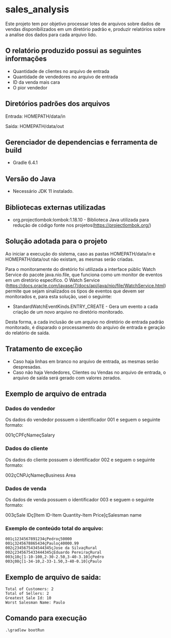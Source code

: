 # sales_analysis
Este projeto tem por objetivo processar lotes de arquivos sobre dados de vendas disponibilizados em um diretório padrão e, produzir relatórios sobre a analise dos dados para cada arquivo lido.

## O relatório produzido possui as seguintes informações
* Quantidade de clientes no arquivo de entrada
* Quantidade de vendedores no arquivo de entrada
* ID da venda mais cara
* O pior vendedor

## Diretórios padrões dos arquivos
Entrada: HOMEPATH/data/in

Saída: HOMEPATH/data/out

## Gerenciador de dependencias e ferramenta de build
* Gradle 6.4.1

## Versão do Java
* Necessário JDK 11 instalado.

## Bibliotecas externas utilizadas
* org.projectlombok:lombok:1.18.10 - Biblioteca Java utilizada para redução de código fonte nos projetos(https://projectlombok.org/)

## Solução adotada para o projeto
Ao iniciar a execução do sistema, caso as pastas HOMEPATH/data/in e HOMEPATH/data/out não existam, as mesmas serão criadas.

Para o monitoramente do diretório foi utilizada a interface públic Watch Service do pacote java.nio.file, 
que funciona como um monitor de eventos em um diretório específico. O Watch Service (https://docs.oracle.com/javase/7/docs/api/java/nio/file/WatchService.html) 
permite que sejam sinalizados os tipos de eventos que devem ser monitorados e, para esta solução, usei o seguinte:
* StandardWatchEventKinds.ENTRY_CREATE - Gera um evento a cada criação de um novo arquivo no diretório monitorado.

Desta forma, a cada inclusão de um arquivo no diretório de entrada padrão monitorado, é disparado o processamento do arquivo de entrada 
e geração do relatório de saída.

## Tratamento de exceção
* Caso haja linhas em branco no arquivo de entrada, as mesmas serão despresadas.
* Caso não haja Vendedores, Clientes ou Vendas no arquivo de entrada, o arquivo de saída será gerado com valores zerados.

## Exemplo de arquivo de entrada
### Dados do vendedor
Os dados do vendedor possuem o identificador 001 e seguem o seguinte formato:

001çCPFçNameçSalary

### Dados do cliente
Os dados do cliente possuem o identificador 002 e seguem o seguinte formato:

002çCNPJçNameçBusiness Area

### Dados de venda
Os dados de venda possuem o identificador 003 e seguem o seguinte formato:

003çSale IDç[Item ID-Item Quantity-Item Price]çSalesman name

### Exemplo de conteúdo total do arquivo:
```
001ç1234567891234çPedroç50000
001ç3245678865434çPauloç40000.99
002ç2345675434544345çJose da SilvaçRural
002ç2345675433444345çEduardo PereiraçRural
003ç10ç[1-10-100,2-30-2.50,3-40-3.10]çPedro
003ç08ç[1-34-10,2-33-1.50,3-40-0.10]çPaulo
```

## Exemplo de arquivo de saida:
```
Total of Customers: 2
Total of Sellers: 2
Greatest Sale Id: 10
Worst Salesman Name: Paulo
```

## Comando para execução
```
.\gradlew bootRun
```
